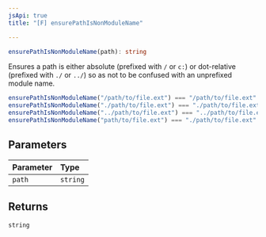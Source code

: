 ```yaml
---
jsApi: true
title: "[F] ensurePathIsNonModuleName"

---
```

```ts
ensurePathIsNonModuleName(path): string
```

Ensures a path is either absolute (prefixed with `/` or `c:`) or dot-relative (prefixed
with `./` or `../`) so as not to be confused with an unprefixed module name.

```ts
ensurePathIsNonModuleName("/path/to/file.ext") === "/path/to/file.ext"
ensurePathIsNonModuleName("./path/to/file.ext") === "./path/to/file.ext"
ensurePathIsNonModuleName("../path/to/file.ext") === "../path/to/file.ext"
ensurePathIsNonModuleName("path/to/file.ext") === "./path/to/file.ext"
```

## Parameters

| Parameter | Type |
| :------ | :------ |
| `path` | `string` |

## Returns

`string`
